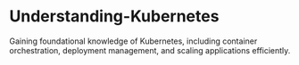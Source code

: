 # Understanding-Kubernetes
Gaining foundational knowledge of Kubernetes, including container orchestration, deployment management, and scaling applications efficiently.
